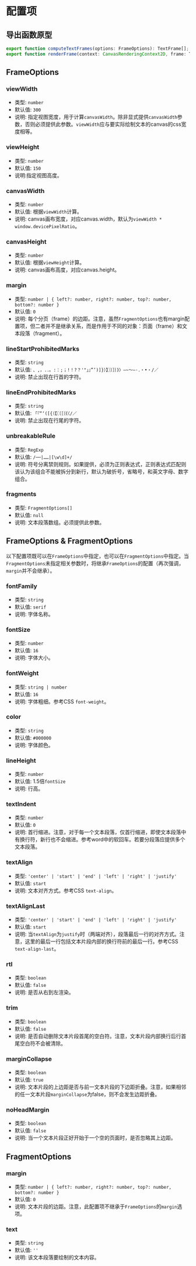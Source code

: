 # 配置项

## 导出函数原型
```typescript
export function computeTextFrames(options: FrameOptions): TextFrame[];
export function renderFrame(context: CanvasRenderingContext2D, frame: TextFrame): void;
```

## FrameOptions
### viewWidth
* 类型: `number`
* 默认值: `300`
* 说明: 指定视图宽度，用于计算`canvasWidth`。除非显式提供`canvasWidth`参数，否则必须提供此参数。`viewWidth`应与要实际绘制文本的canvas的css宽度相等。

### viewHeight
* 类型: `number`
* 默认值: `150`
* 说明:指定视图高度。

### canvasWidth
* 类型: `number`
* 默认值: 根据`viewWidth`计算。
* 说明: canvas画布宽度，对应canvas.width，默认为`viewWidth * window.devicePixelRatio`。

### canvasHeight
* 类型: `number`
* 默认值: 根据`viewHeight`计算。
* 说明: canvas画布高度，对应canvas.height。

### margin
* 类型: `number | { left?: number, right?: number, top?: number, bottom?: number }`
* 默认值: `0`
* 说明: 每个分页（frame）的边距。注意，虽然`FragmentOptions`也有margin配置项，但二者并不是继承关系，而是作用于不同的对象：页面（frame）和文本段落（fragment）。

### lineStartProhibitedMarks
* 类型: `string`
* 默认值: `、,，.．。:：;；!！?？'"」』”’)]}）】〗〕］｝》〉–~～—·．‧•・/／`
* 说明: 禁止出现在行首的字符。

### lineEndProhibitedMarks
* 类型: `string`
* 默认值: `「『“‘([{（【〖〔［〔《〈/／`
* 说明: 禁止出现在行尾的字符。

### unbreakableRule
* 类型: `RegExp`
* 默认值: `/──|……|[\w\d]+/`
* 说明: 符号分离禁则规则。如果提供，必须为正则表达式，正则表达式匹配则该认为该组合不能被拆分到新行，默认为破折号，省略号，和英文字母、数字组合。

### fragments
* 类型: `FragmentOptions[]`
* 默认值: `null`
* 说明: 文本段落数组。必须提供此参数。


## FrameOptions & FragmentOptions
以下配置项既可以在`FrameOptions`中指定，也可以在`FragmentOptions`中指定。当`FragmentOptions`未指定相关参数时，将继承`FrameOptions`的配置（再次强调，`margin`并不会继承）。

### fontFamily
* 类型: `string`
* 默认值: `serif`
* 说明: 字体名称。

### fontSize
* 类型: `number`
* 默认值: `16`
* 说明: 字体大小。

### fontWeight
* 类型: `string | number`
* 默认值: `16`
* 说明: 字体粗细。参考CSS `font-weight`。

### color
* 类型: `string`
* 默认值: `#000000`
* 说明: 字体颜色。

### lineHeight
* 类型: `number`
* 默认值: 1.5倍`fontSize`
* 说明: 行高。

### textIndent
* 类型: `number`
* 默认值: `0`
* 说明: 首行缩进。注意，对于每一个文本段落，仅首行缩进，即使文本段落中有换行符，新行也不会缩进。参考word中的软回车。若要分段落应提供多个文本段落。

### textAlign
* 类型: `'center' | 'start' | 'end' | 'left' | 'right' | 'justify'`
* 默认值: `start`
* 说明: 文本对齐方式。参考CSS `text-align`。

### textAlignLast
* 类型: `'center' | 'start' | 'end' | 'left' | 'right' | 'justify'`
* 默认值: `start`
* 说明: 当`textAlign`为`justify`时（两端对齐），段落最后一行的对齐方式。注意，这里的最后一行包括文本片段内部的换行符前的最后一行。参考CSS `text-align-last`。

### rtl
* 类型: `boolean`
* 默认值: `false`
* 说明: 是否从右到左渲染。

### trim
* 类型: `boolean`
* 默认值: `false`
* 说明: 是否自动删除文本片段首尾的空白符。注意，文本片段内部换行后行首尾空白符不会被清除。

### marginCollapse
* 类型: `boolean`
* 默认值: `true`
* 说明: 文本片段的上边距是否与前一文本片段的下边距折叠。注意，如果相邻的任一文本片段`marginCollapse`为false，则不会发生边距折叠。

### noHeadMargin
* 类型: `boolean`
* 默认值: `false`
* 说明: 当一个文本片段正好开始于一个空的页面时，是否忽略其上边距。


## FragmentOptions
### margin
* 类型: `number | { left?: number, right?: number, top?: number, bottom?: number }`
* 默认值: `0`
* 说明: 文本片段的边距。注意，此配置项不继承于`FrameOptions`的`margin`选项。

### text
* 类型: `string`
* 默认值: `''`
* 说明: 该文本段落要绘制的文本内容。
